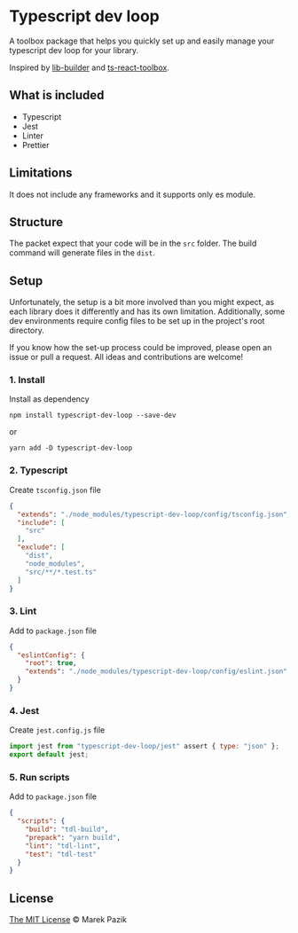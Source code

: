 # Typescript dev loop
A toolbox package that helps you quickly set up and easily manage your typescript dev loop for your library.

Inspired by [lib-builder](https://github.com/TheUiTeam/lib-builder) and [ts-react-toolbox](https://github.com/zzarcon/ts-react-toolbox).


## What is included
- Typescript
- Jest
- Linter
- Prettier

## Limitations
It does not include any frameworks and it supports only es module.

## Structure
The packet expect that your code will be in the `src` folder.
The build command will generate files in the `dist`.

## Setup
Unfortunately, the setup is a bit more involved than you might expect, as each library does it differently and has its own limitation. Additionally, some dev environments require config files to be set up in the project's root directory.

If you know how the set-up process could be improved, please open an issue or pull a request. All ideas and contributions are welcome!

### 1. Install
Install as dependency

`npm install typescript-dev-loop --save-dev`

or 

`yarn add -D typescript-dev-loop`

### 2. Typescript
Create `tsconfig.json` file

```json
{
  "extends": "./node_modules/typescript-dev-loop/config/tsconfig.json",
  "include": [
    "src"
  ],
  "exclude": [
    "dist",
    "node_modules",
    "src/**/*.test.ts"
  ]
}
```

### 3. Lint
Add to `package.json` file

```json
{
  "eslintConfig": {
    "root": true,
    "extends": "./node_modules/typescript-dev-loop/config/eslint.json"
  }
}
```

### 4. Jest
Create `jest.config.js` file

```js
import jest from "typescript-dev-loop/jest" assert { type: "json" };
export default jest;

```

### 5. Run scripts
Add to `package.json` file

```json
{
  "scripts": {
    "build": "tdl-build",
    "prepack": "yarn build",
    "lint": "tdl-lint",
    "test": "tdl-test"
  }
}
```

## License
[The MIT License](./LICENSE) © Marek Pazik
